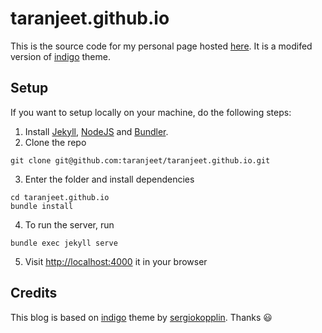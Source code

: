 # taranjeet.github.io

This is the source code for my personal page hosted [here](https://taranjeet.cc). It is a modifed version of [indigo](https://github.com/sergiokopplin/indigo) theme.

## Setup

If you want to setup locally on your machine, do the following steps:

1. Install [Jekyll](http://jekyllrb.com), [NodeJS](https://nodejs.org/) and [Bundler](http://bundler.io/).
2. Clone the repo

```
git clone git@github.com:taranjeet/taranjeet.github.io.git
```

3. Enter the folder and install dependencies

```
cd taranjeet.github.io
bundle install
```

4. To run the server, run

```
bundle exec jekyll serve
```

5. Visit [http://localhost:4000](http://localhost:4000) it in your browser

## Credits

This blog is based on [indigo](https://github.com/sergiokopplin/indigo) theme by [sergiokopplin](https://github.com/sergiokopplin). Thanks :smiley:
